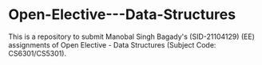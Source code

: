 # Open-Elective---Data-Structures
This is a repository to submit Manobal Singh Bagady's (SID-21104129) (EE) assignments of Open Elective - Data Structures (Subject Code: CS6301/CS5301).
